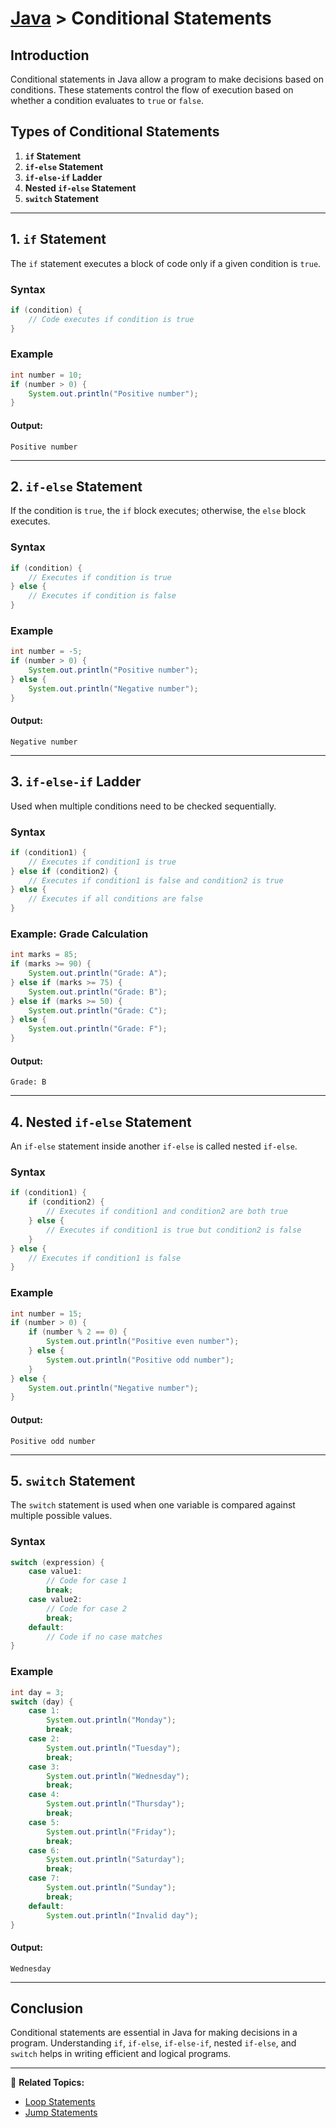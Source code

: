 # [Java](../) > Conditional Statements

## Introduction
Conditional statements in Java allow a program to make decisions based on conditions. These statements control the flow of execution based on whether a condition evaluates to `true` or `false`.

## Types of Conditional Statements
1. **`if` Statement**
2. **`if-else` Statement**
3. **`if-else-if` Ladder**
4. **Nested `if-else` Statement**
5. **`switch` Statement**

---

## 1. `if` Statement
The `if` statement executes a block of code only if a given condition is `true`.

### Syntax
```java
if (condition) {
    // Code executes if condition is true
}
```

### Example
```java
int number = 10;
if (number > 0) {
    System.out.println("Positive number");
}
```
#### Output:
```
Positive number
```

---

## 2. `if-else` Statement
If the condition is `true`, the `if` block executes; otherwise, the `else` block executes.

### Syntax
```java
if (condition) {
    // Executes if condition is true
} else {
    // Executes if condition is false
}
```

### Example
```java
int number = -5;
if (number > 0) {
    System.out.println("Positive number");
} else {
    System.out.println("Negative number");
}
```
#### Output:
```
Negative number
```

---

## 3. `if-else-if` Ladder
Used when multiple conditions need to be checked sequentially.

### Syntax
```java
if (condition1) {
    // Executes if condition1 is true
} else if (condition2) {
    // Executes if condition1 is false and condition2 is true
} else {
    // Executes if all conditions are false
}
```

### Example: Grade Calculation
```java
int marks = 85;
if (marks >= 90) {
    System.out.println("Grade: A");
} else if (marks >= 75) {
    System.out.println("Grade: B");
} else if (marks >= 50) {
    System.out.println("Grade: C");
} else {
    System.out.println("Grade: F");
}
```
#### Output:
```
Grade: B
```

---

## 4. Nested `if-else` Statement
An `if-else` statement inside another `if-else` is called nested `if-else`.

### Syntax
```java
if (condition1) {
    if (condition2) {
        // Executes if condition1 and condition2 are both true
    } else {
        // Executes if condition1 is true but condition2 is false
    }
} else {
    // Executes if condition1 is false
}
```

### Example
```java
int number = 15;
if (number > 0) {
    if (number % 2 == 0) {
        System.out.println("Positive even number");
    } else {
        System.out.println("Positive odd number");
    }
} else {
    System.out.println("Negative number");
}
```
#### Output:
```
Positive odd number
```

---

## 5. `switch` Statement
The `switch` statement is used when one variable is compared against multiple possible values.

### Syntax
```java
switch (expression) {
    case value1:
        // Code for case 1
        break;
    case value2:
        // Code for case 2
        break;
    default:
        // Code if no case matches
}
```

### Example
```java
int day = 3;
switch (day) {
    case 1:
        System.out.println("Monday");
        break;
    case 2:
        System.out.println("Tuesday");
        break;
    case 3:
        System.out.println("Wednesday");
        break;
    case 4:
        System.out.println("Thursday");
        break;
    case 5:
        System.out.println("Friday");
        break;
    case 6:
        System.out.println("Saturday");
        break;
    case 7:
        System.out.println("Sunday");
        break;
    default:
        System.out.println("Invalid day");
}
```
#### Output:
```
Wednesday
```

---

## Conclusion
Conditional statements are essential in Java for making decisions in a program. Understanding `if`, `if-else`, `if-else-if`, nested `if-else`, and `switch` helps in writing efficient and logical programs.

---
🔗 **Related Topics:**
- [Loop Statements](../loop-statements)
- [Jump Statements](../jump-statements)